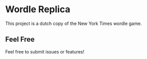 # Wordle Replica

This project is a dutch copy of the New York Times wordle game.

## Feel Free

Feel free to submit issues or features!
